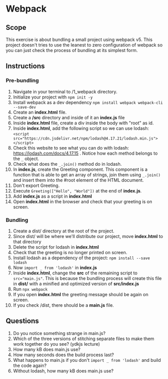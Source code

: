 # Webpack

## Scope

This exercise is about bundling a small project using webpack v5. This project doesn't tries to use the leanest to zero configuration of webpack so you can just check the process of bundling at its simplest form.

## Instructions

### Pre-bundling

1. Navigate in your terminal to /1_webpack directory.
2. Initialize your project with `npm init -y`
3. Install webpack as a dev dependency `npm install webpack webpack-cli --save-dev`
4. Create an **index.html** file.
5. Create a **/src** directory and inside of it an **index.js** file
6. Inside **index.html** file, create a div inside the body with "root" as id.
7. Inside **index.html**, add the following script so we can use lodash: `<script src="https://cdn.jsdelivr.net/npm/lodash@4.17.21/lodash.min.js"></script>`
8. Check this website to see what you can do with lodash: https://lodash.com/docs/4.17.15 . Notice how each method belongs to the `_` object.
9. Check what does the `_.join()` method do in lodash.
10. In **index.js**, create the Greeting component. This component is a function that is able to get an array of strings, join them using `_.join()` and insert them into the #root element of the HTML document.
11. Don't export Greeting.
12. Execute `Greeting(["Hello", "World"])` at the end of **index.js**.
13. Add **index.js** as a script in **index.html**
14. Open **index.html** in the browser and check that your greeting is on screen.

### Bundling

1. Create a dist/ directory at the root of the project.
2. Since dist/ will be where we'll distribute our project, move **index.html** to that directory
3. Delete the script for lodash in **index.html**
4. Check that the greeting is no longer printed on screen.
5. Install lodash as a dependency of the project: `npm install --save lodash`
6. Now `import _ from 'lodash'` in **index.js**
7. Inside **index.html**, change the **src** of the remaining script to `src="main.js"`. This is because the bundling process will create this file in **dist/** with a minified and optimized version of **src/index.js**
8. Run `npx webpack`
9. If you open **index.html** the greeting message should be again on screen.
10. If you check /dist, there should be a **main.js** file.

## Questions

1. Do you notice something strange in main.js?
2. Which of the three versions of stitching separate files to make them work together do you see? (ydkjs lecture)
3. How many kB does main.js use?
4. How many seconds does the build process last?
5. What happens to main.js if you don't `import _ from 'lodash'` and build the code again?
6. Without lodash, how many kB does main.js use?
